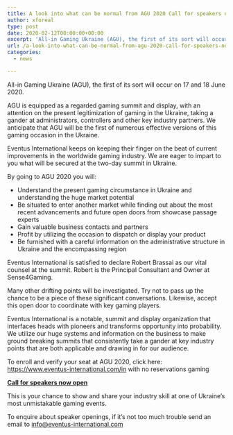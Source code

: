 ```yaml
---
title: A look into what can be normal from AGU 2020 Call for speakers now open
author: xforeal 
type: post
date: 2020-02-12T00:00:00+00:00
excerpt: 'All-in Gaming Ukraine (AGU), the first of its sort will occur on 17 and 18 June 2020 '
url: /a-look-into-what-can-be-normal-from-agu-2020-call-for-speakers-now-open/
categories:
  - news

---
```

All-in Gaming Ukraine (AGU), the first of its sort will occur on 17 and 18 June 2020.

AGU is equipped as a regarded gaming summit and display, with an attention on the present legitimization of gaming in the Ukraine, taking a gander at administrators, controllers and other key industry partners. We anticipate that AGU will be the first of numerous effective versions of this gaming occasion in the Ukraine.

Eventus International keeps on keeping their finger on the beat of current improvements in the worldwide gaming industry. We are eager to impart to you what will be secured at the two-day summit in Ukraine.

By going to AGU 2020 you will:

  * Understand the present gaming circumstance in Ukraine and understanding the huge market potential
  * Be situated to enter another market while finding out about the most recent advancements and future open doors from showcase passage experts
  * Gain valuable business contacts and partners
  * Profit by utilizing the occasion to dispatch or display your product
  * Be furnished with a careful information on the administrative structure in Ukraine and the encompassing region

Eventus International is satisfied to declare Robert Brassai as our vital counsel at the summit. Robert is the Principal Consultant and Owner at Sense4Gaming.

Many other drifting points will be investigated. Try not to pass up the chance to be a piece of these significant conversations. Likewise, accept this open door to coordinate with key gaming players.

Eventus International is a notable, summit and display organization that interfaces heads with pioneers and transforms opportunity into probability. We utilize our huge systems and information on the business to make ground breaking summits that consistently take a gander at key industry points that are both applicable and drawing in for our audience.

To enroll and verify your seat at AGU 2020, click here: https://www.eventus-international.com/in with no reservations gaming

**<u>Call for speakers now open</u>**

This is your chance to show and share your industry skill at one of Ukraine&rsquo;s most unmistakable gaming events.

To enquire about speaker openings, if it&#8217;s not too much trouble send an email to info@eventus-international.com